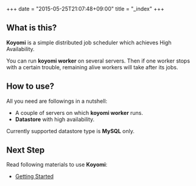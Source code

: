 +++
date = "2015-05-25T21:07:48+09:00"
title = "_index"
+++

## What is this?

**Koyomi** is a simple distributed job scheduler which achieves High Availability.

You can run **koyomi worker** on several servers.
Then if one worker stops with a certain trouble, remaining alive workers will take after its jobs.

## How to use?

All you need are followings in a nutshell:

* A couple of servers on which **koyomi worker** runs.
* **Datastore** with high availability.

Currently supported datastore type is **MySQL** only.

## Next Step

Read following materials to use **Koyomi**:

* [Getting Started](bootstrap)
